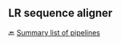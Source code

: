 ## LR sequence aligner


🔙 [Summary list of pipelines](https://github.com/RCHENLAB/dry-lab-standard/wiki)
